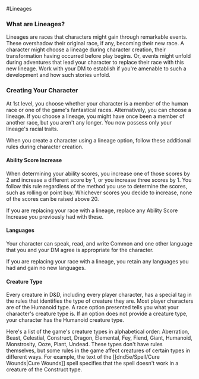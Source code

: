 #Lineages
### What are Lineages?
Lineages are races that characters might gain through remarkable events. These overshadow their original race, if any, becoming their new race. A character might choose a lineage during character creation, their transformation having occurred before play begins. Or, events might unfold during adventures that lead your character to replace their race with this new lineage. Work with your DM to establish if you're amenable to such a development and how such stories unfold.

### Creating Your Character
At 1st level, you choose whether your character is a member of the human race or one of the game's fantastical races. Alternatively, you can choose a lineage. If you choose a lineage, you might have once been a member of another race, but you aren't any longer. You now possess only your lineage's racial traits.

When you create a character using a lineage option, follow these additional rules during character creation.

#### Ability Score Increase
When determining your ability scores, you increase one of those scores by 2 and increase a different score by 1, or you increase three scores by 1. You follow this rule regardless of the method you use to determine the scores, such as rolling or point buy. Whichever scores you decide to increase, none of the scores can be raised above 20.

If you are replacing your race with a lineage, replace any Ability Score Increase you previously had with these.

#### Languages
Your character can speak, read, and write Common and one other language that you and your DM agree is appropriate for the character.

If you are replacing your race with a lineage, you retain any languages you had and gain no new languages.

#### Creature Type
Every creature in D&D, including every player character, has a special tag in the rules that identifies the type of creature they are. Most player characters are of the Humanoid type. A race option presented tells you what your character's creature type is. If an option does not provide a creature type, your character has the Humanoid creature type.

Here's a list of the game's creature types in alphabetical order: Aberration, Beast, Celestial, Construct, Dragon, Elemental, Fey, Fiend, Giant, Humanoid, Monstrosity, Ooze, Plant, Undead. These types don't have rules themselves, but some rules in the game affect creatures of certain types in different ways. For example, the text of the [[dnd5e/Spell/Cure Wounds\|Cure Wounds]] spell specifies that the spell doesn't work in a creature of the Construct type.